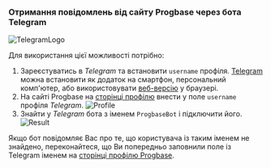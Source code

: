 ### Отримання повідомлень від сайту Progbase через бота Telegram

![TelegramLogo](https://encrypted-tbn2.gstatic.com/images?q=tbn:ANd9GcS0tYcKhgj1Pnqq-vJ0B-YwjvuQGCbSF0ITuoNZZSm9txtVoOnUfw)

Для використання цієї можливості потрібно:

1. Зареєстуватись в *Telegram* та встановити `username` профіля. [Telegram](https://telegram.org) можна встановити як додаток на смартфон, персональний комп'ютер, або використовувати [веб-версію](https://web.telegram.org) у браузері.
1. На сайті Progbase на [сторінці профілю](/profile) внести у поле `username` профіля *Telegram*.
  ![Profile](https://raw.githubusercontent.com/wiki/PublicHadyniak/progbase/images/profile_telegram.jpg)
1. Знайти у *Telegram* бота з іменем `ProgbaseBot` і підключити його.
  ![Result](https://raw.githubusercontent.com/wiki/PublicHadyniak/progbase/images/progbasebot.jpg)

Якщо бот повідомляє Вас про те, що користувача із таким іменем не знайдено, переконайтеся, що Ви попередньо заповнили поле із Telegram іменем на [сторінці профілю Progbase](/profile).
